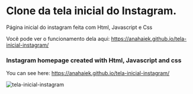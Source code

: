 # Clone da tela inicial do Instagram.

Página inicial do instagram feita com Html, Javascript e Css

Você pode ver o funcionamento dela aqui: https://anahaiek.github.io/tela-inicial-instagram/

### Instagram homepage created with Html, Javascript and css

You can see here: https://anahaiek.github.io/tela-inicial-instagram/

![tela-inicial-instagram](https://user-images.githubusercontent.com/88678265/164202535-d0c43841-f9fb-447e-8d33-c1d9e691ebe4.png)
